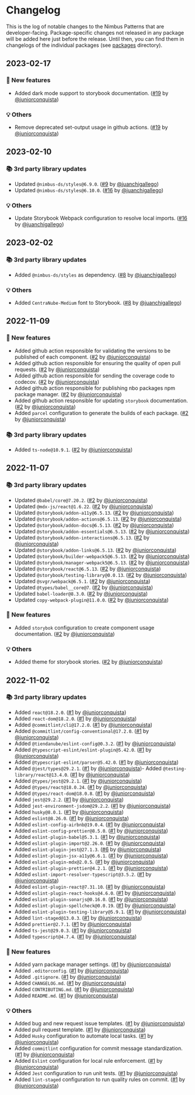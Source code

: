 # Changelog

This is the log of notable changes to the Nimbus Patterns that are developer-facing.
Package-specific changes not released in any package will be added here just before the release. Until then, you can find them in changelogs of the individual packages (see [packages](./packages) directory).

## 2023-02-17

### 🎉 New features

- Added dark mode support to storybook documentation. ([#19](https://github.com/TiendaNube/nimbus-design-system/pull/18) by [@juniorconquista](https://github.com/juniorconquista))

### 💡 Others

- Remove deprecated set-output usage in github actions. ([#19](https://github.com/TiendaNube/nimbus-design-system/pull/18) by [@juniorconquista](https://github.com/juniorconquista))

## 2023-02-10

### 📚 3rd party library updates

- Updated `@nimbus-ds/styles@6.9.0`. ([#9](https://github.com/TiendaNube/nimbus-patterns/pull/9) by [@juanchigallego](https://github.com/juanchigallego))
- Updated `@nimbus-ds/styles@6.10.0`. ([#16](https://github.com/TiendaNube/nimbus-patterns/pull/16) by [@juanchigallego](https://github.com/juanchigallego))

### 💡 Others

- Update Storybook Webpack configuration to resolve local imports. ([#16](https://github.com/TiendaNube/nimbus-patterns/pull/16) by [@juanchigallego](https://github.com/juanchigallego))

## 2023-02-02

### 📚 3rd party library updates

- Added `@nimbus-ds/styles` as dependency. ([#8](https://github.com/TiendaNube/nimbus-patterns/pull/8) by [@juanchigallego](https://github.com/juanchigallego))

### 💡 Others

- Added `CentraNube-Medium` font to Storybook. ([#8](https://github.com/TiendaNube/nimbus-patterns/pull/8) by [@juanchigallego](https://github.com/juanchigallego))

## 2022-11-09

### 🎉 New features

- Added github action responsible for validating the versions to be published of each component. ([#2](https://github.com/TiendaNube/nimbus-patterns/pull/2) by [@juniorconquista](https://github.com/juniorconquista))
- Added github action responsible for ensuring the quality of open pull requests. ([#2](https://github.com/TiendaNube/nimbus-patterns/pull/2) by [@juniorconquista](https://github.com/juniorconquista))
- Added github action responsible for sending the coverage code to codecov. ([#2](https://github.com/TiendaNube/nimbus-patterns/pull/2) by [@juniorconquista](https://github.com/juniorconquista))
- Added github action responsible for publishing nbo packages npm package manager. ([#2](https://github.com/TiendaNube/nimbus-patterns/pull/2) by [@juniorconquista](https://github.com/juniorconquista))
- Added github action responsible for updating `storybook` documentation. ([#2](https://github.com/TiendaNube/nimbus-patterns/pull/2) by [@juniorconquista](https://github.com/juniorconquista))
- Added `parcel` configuration to generate the builds of each package. ([#2](https://github.com/TiendaNube/nimbus-patterns/pull/2) by [@juniorconquista](https://github.com/juniorconquista))

### 📚 3rd party library updates

- Added `ts-node@10.9.1`. ([#2](https://github.com/TiendaNube/nimbus-patterns/pull/2) by [@juniorconquista](https://github.com/juniorconquista))

## 2022-11-07

### 📚 3rd party library updates

- Updated `@babel/core@7.20.2`. ([#2](https://github.com/TiendaNube/nimbus-patterns/pull/2) by [@juniorconquista](https://github.com/juniorconquista))
- Updated `@mdx-js/react@1.6.22`. ([#2](https://github.com/TiendaNube/nimbus-patterns/pull/2) by [@juniorconquista](https://github.com/juniorconquista))
- Updated `@storybook/addon-a11y@6.5.13`. ([#2](https://github.com/TiendaNube/nimbus-patterns/pull/2) by [@juniorconquista](https://github.com/juniorconquista))
- Updated `@storybook/addon-actions@6.5.13`. ([#2](https://github.com/TiendaNube/nimbus-patterns/pull/2) by [@juniorconquista](https://github.com/juniorconquista))
- Updated `@storybook/addon-docs@6.5.13`. ([#2](https://github.com/TiendaNube/nimbus-patterns/pull/2) by [@juniorconquista](https://github.com/juniorconquista))
- Updated `@storybook/addon-essentials@6.5.13`. ([#2](https://github.com/TiendaNube/nimbus-patterns/pull/2) by [@juniorconquista](https://github.com/juniorconquista))
- Updated `@storybook/addon-interactions@6.5.13`. ([#2](https://github.com/TiendaNube/nimbus-patterns/pull/2) by [@juniorconquista](https://github.com/juniorconquista))
- Updated `@storybook/addon-links@6.5.13`. ([#2](https://github.com/TiendaNube/nimbus-patterns/pull/2) by [@juniorconquista](https://github.com/juniorconquista))
- Updated `@storybook/builder-webpack5@6.5.13`. ([#2](https://github.com/TiendaNube/nimbus-patterns/pull/2) by [@juniorconquista](https://github.com/juniorconquista))
- Updated `@storybook/manager-webpack5@6.5.13`. ([#2](https://github.com/TiendaNube/nimbus-patterns/pull/2) by [@juniorconquista](https://github.com/juniorconquista))
- Updated `@storybook/react@6.5.13`. ([#2](https://github.com/TiendaNube/nimbus-patterns/pull/2) by [@juniorconquista](https://github.com/juniorconquista))
- Updated `@storybook/testing-library@0.0.13`. ([#2](https://github.com/TiendaNube/nimbus-patterns/pull/2) by [@juniorconquista](https://github.com/juniorconquista))
- Updated `@svgr/webpack@6.5.1`. ([#2](https://github.com/TiendaNube/nimbus-patterns/pull/2) by [@juniorconquista](https://github.com/juniorconquista))
- Updated `@types/babel__core@7`. ([#2](https://github.com/TiendaNube/nimbus-patterns/pull/2) by [@juniorconquista](https://github.com/juniorconquista))
- Updated `babel-loader@8.3.0`. ([#2](https://github.com/TiendaNube/nimbus-patterns/pull/2) by [@juniorconquista](https://github.com/juniorconquista))
- Updated `copy-webpack-plugin@11.0.0`. ([#2](https://github.com/TiendaNube/nimbus-patterns/pull/2) by [@juniorconquista](https://github.com/juniorconquista))

### 🎉 New features

- Added `storybok` configuration to create component usage documentation. ([#2](https://github.com/TiendaNube/nimbus-patterns/pull/2) by [@juniorconquista](https://github.com/juniorconquista))

### 💡 Others

- Added theme for storybook stories. ([#2](https://github.com/TiendaNube/nimbus-patterns/pull/2) by [@juniorconquista](https://github.com/juniorconquista))

## 2022-11-02

### 📚 3rd party library updates

- Added `react@18.2.0`. ([#1](https://github.com/TiendaNube/nimbus-patterns/pull/1) by [@juniorconquista](https://github.com/juniorconquista))
- Added `react-dom@18.2.0`. ([#1](https://github.com/TiendaNube/nimbus-patterns/pull/1) by [@juniorconquista](https://github.com/juniorconquista))
- Added `@commitlint/cli@17.2.0`. ([#1](https://github.com/TiendaNube/nimbus-patterns/pull/1) by [@juniorconquista](https://github.com/juniorconquista))
- Added `@commitlint/config-conventional@17.2.0`. ([#1](https://github.com/TiendaNube/nimbus-patterns/pull/1) by [@juniorconquista](https://github.com/juniorconquista))
- Added `@tiendanube/eslint-config@0.3.2`. ([#1](https://github.com/TiendaNube/nimbus-patterns/pull/1) by [@juniorconquista](https://github.com/juniorconquista))
- Added `@typescript-eslint/eslint-plugin@5.42.0`. ([#1](https://github.com/TiendaNube/nimbus-patterns/pull/1) by [@juniorconquista](https://github.com/juniorconquista))
- Added `@typescript-eslint/parser@5.42.0`. ([#1](https://github.com/TiendaNube/nimbus-patterns/pull/1) by [@juniorconquista](https://github.com/juniorconquista))
- Added `@jest/types@29.2.1`. ([#1](https://github.com/TiendaNube/nimbus-patterns/pull/1) by [@juniorconquista](https://github.com/juniorconquista))- Added `@testing-library/react@13.4.0`. ([#1](https://github.com/TiendaNube/nimbus-patterns/pull/1) by [@juniorconquista](https://github.com/juniorconquista))
- Added `@types/jest@29.2.1`. ([#1](https://github.com/TiendaNube/nimbus-patterns/pull/1) by [@juniorconquista](https://github.com/juniorconquista))
- Added `@types/react@18.0.24`. ([#1](https://github.com/TiendaNube/nimbus-patterns/pull/1) by [@juniorconquista](https://github.com/juniorconquista))
- Added `@types/react-dom@18.0.8`. ([#1](https://github.com/TiendaNube/nimbus-patterns/pull/1) by [@juniorconquista](https://github.com/juniorconquista))
- Added `jest@29.2.2`. ([#1](https://github.com/TiendaNube/nimbus-patterns/pull/1) by [@juniorconquista](https://github.com/juniorconquista))
- Added `jest-environment-jsdom@29.2.2`. ([#1](https://github.com/TiendaNube/nimbus-patterns/pull/1) by [@juniorconquista](https://github.com/juniorconquista))
- Added `husky@8.0.1`. ([#1](https://github.com/TiendaNube/nimbus-patterns/pull/1) by [@juniorconquista](https://github.com/juniorconquista))
- Added `eslint@8.26.0`. ([#1](https://github.com/TiendaNube/nimbus-patterns/pull/1) by [@juniorconquista](https://github.com/juniorconquista))
- Added `eslint-config-airbnb@19.0.4`. ([#1](https://github.com/TiendaNube/nimbus-patterns/pull/1) by [@juniorconquista](https://github.com/juniorconquista))
- Added `eslint-config-prettier@8.5.0`. ([#1](https://github.com/TiendaNube/nimbus-patterns/pull/1) by [@juniorconquista](https://github.com/juniorconquista))
- Added `eslint-plugin-babel@5.3.1`. ([#1](https://github.com/TiendaNube/nimbus-patterns/pull/1) by [@juniorconquista](https://github.com/juniorconquista))
- Added `eslint-plugin-import@2.26.0`. ([#1](https://github.com/TiendaNube/nimbus-patterns/pull/1) by [@juniorconquista](https://github.com/juniorconquista))
- Added `eslint-plugin-jest@27.1.3`. ([#6](https://github.com/TiendaNube/nimbus-patterns/pull/6) by [@juniorconquista](https://github.com/juniorconquista))
- Added `eslint-plugin-jsx-a11y@6.6.1`. ([#1](https://github.com/TiendaNube/nimbus-patterns/pull/1) by [@juniorconquista](https://github.com/juniorconquista))
- Added `eslint-plugin-mdx@2.0.5`. ([#1](https://github.com/TiendaNube/nimbus-patterns/pull/1) by [@juniorconquista](https://github.com/juniorconquista))
- Added `eslint-plugin-prettier@4.2.1`. ([#1](https://github.com/TiendaNube/nimbus-patterns/pull/1) by [@juniorconquista](https://github.com/juniorconquista))
- Added `eslint-import-resolver-typescript@3.5.2`. ([#1](https://github.com/TiendaNube/nimbus-patterns/pull/1) by [@juniorconquista](https://github.com/juniorconquista))
- Added `eslint-plugin-react@7.31.10`. ([#1](https://github.com/TiendaNube/nimbus-patterns/pull/1) by [@juniorconquista](https://github.com/juniorconquista))
- Added `eslint-plugin-react-hooks@4.6.0`. ([#1](https://github.com/TiendaNube/nimbus-patterns/pull/1) by [@juniorconquista](https://github.com/juniorconquista))
- Added `eslint-plugin-sonarjs@0.16.0`. ([#1](https://github.com/TiendaNube/nimbus-patterns/pull/1) by [@juniorconquista](https://github.com/juniorconquista))
- Added `eslint-plugin-spellcheck@0.0.19`. ([#1](https://github.com/TiendaNube/nimbus-patterns/pull/1) by [@juniorconquista](https://github.com/juniorconquista))
- Added `eslint-plugin-testing-library@5.9.1`. ([#1](https://github.com/TiendaNube/nimbus-patterns/pull/1) by [@juniorconquista](https://github.com/juniorconquista))
- Added `lint-staged@13.0.3`. ([#1](https://github.com/TiendaNube/nimbus-patterns/pull/1) by [@juniorconquista](https://github.com/juniorconquista))
- Added `prettier@2.7.1`. ([#1](https://github.com/TiendaNube/nimbus-patterns/pull/1) by [@juniorconquista](https://github.com/juniorconquista))
- Added `ts-jest@29.0.3`. ([#1](https://github.com/TiendaNube/nimbus-patterns/pull/1) by [@juniorconquista](https://github.com/juniorconquista))
- Added `typescript@4.7.4`. ([#1](https://github.com/TiendaNube/nimbus-patterns/pull/1) by [@juniorconquista](https://github.com/juniorconquista))

### 🎉 New features

- Added yarn package manager settings. ([#1](https://github.com/TiendaNube/nimbus-patterns/pull/1) by [@juniorconquista](https://github.com/juniorconquista))
- Added `.editorconfig`. ([#1](https://github.com/TiendaNube/nimbus-patterns/pull/1) by [@juniorconquista](https://github.com/juniorconquista))
- Added `.gitignore`. ([#1](https://github.com/TiendaNube/nimbus-patterns/pull/1) by [@juniorconquista](https://github.com/juniorconquista))
- Added `CHANGELOG.md`. ([#1](https://github.com/TiendaNube/nimbus-patterns/pull/1) by [@juniorconquista](https://github.com/juniorconquista))
- Added `CONTRIBUTING.md`. ([#1](https://github.com/TiendaNube/nimbus-patterns/pull/1) by [@juniorconquista](https://github.com/juniorconquista))
- Added `README.md`. ([#1](https://github.com/TiendaNube/nimbus-patterns/pull/1) by [@juniorconquista](https://github.com/juniorconquista))

### 💡 Others

- Added bug and new request issue templates. ([#1](https://github.com/TiendaNube/nimbus-patterns/pull/1) by [@juniorconquista](https://github.com/juniorconquista))
- Added pull request template. ([#1](https://github.com/TiendaNube/nimbus-patterns/pull/1) by [@juniorconquista](https://github.com/juniorconquista))
- Added `Husky` configuration to automate local tasks. ([#1](https://github.com/TiendaNube/nimbus-patterns/pull/1) by [@juniorconquista](https://github.com/juniorconquista))
- Added `commitlint` configuration for commit message standardization. ([#1](https://github.com/TiendaNube/nimbus-patterns/pull/1) by [@juniorconquista](https://github.com/juniorconquista))
- Added `Eslint` configuration for local rule enforcement. ([#1](https://github.com/TiendaNube/nimbus-patterns/pull/1) by [@juniorconquista](https://github.com/juniorconquista))
- Added `Jest` configuration to run unit tests. ([#1](https://github.com/TiendaNube/nimbus-patterns/pull/1) by [@juniorconquista](https://github.com/juniorconquista))
- Added `lint-staged` configuration to run quality rules on commit. ([#1](https://github.com/TiendaNube/nimbus-patterns/pull/1) by [@juniorconquista](https://github.com/juniorconquista))

<!-- ### 🛠 Breaking changes -->

<!-- ### 🐛 Bug fixes -->

<!-- ### ⚠️ Notices -->
